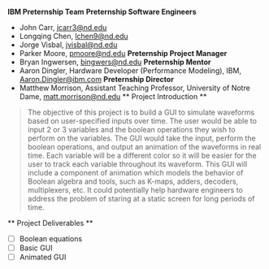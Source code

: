 **IBM Preternship Team**
**Preternship Software Engineers** 
- John Carr, jcarr3@nd.edu 
- Longqing Chen, lchen9@nd.edu 
- Jorge Visbal, jvisbal@nd.edu 
- Parker Moore, pmoore@nd.edu 
**Preternship Project Manager**
- Bryan Ingwersen, bingwers@nd.edu
**Preternship Mentor** 
- Aaron Dingler, Hardware Developer (Performance Modeling), IBM, Aaron.Dingler@ibm.com 
**Preternship Director**
- Matthew Morrison, Assistant Teaching Professor, University of Notre Dame, matt.morrison@nd.edu 
** Project Introduction **
> The objective of this project is to build a GUI to simulate waveforms based on user-specified inputs over time. The user would be able to input 2 or 3 variables and the boolean operations they wish to perform on the variables. The GUI would take the input, perform the boolean operations, and output an animation of the waveforms in real time. Each variable will be a different color so it will be easier for the user to track each variable throughout its waveform. This GUI will include a component of animation which models the behavior of Boolean algebra and tools, such as K-maps, adders, decoders, multiplexers, etc. It could potentially help hardware engineers to address the problem of staring at a static screen for long periods of time. 

** Project Deliverables **
- [ ] Boolean equations
- [ ] Basic GUI
- [ ] Animated GUI
